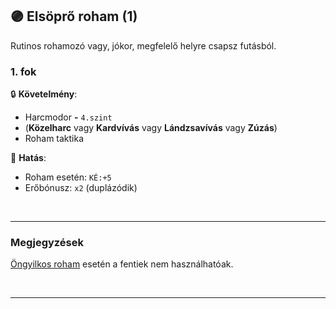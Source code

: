 ## 🟣 Elsöprő roham (1)

Rutinos rohamozó vagy, jókor, megfelelő helyre csapsz futásból.

### 1. fok

🔒 **Követelmény**:
- Harcmodor  **-** `4.szint`
- (**Közelharc** vagy **Kardvívás** vagy **Lándzsavívás** vagy **Zúzás**)
- Roham taktika

🌟 **Hatás**:
- Roham esetén: `KÉ:+5`
- Erőbónusz: `x2` (duplázódik)

<br />

---
### Megjegyzések

[Öngyilkos roham](../065_02_harci_taktikak.md#öngyilkos-roham-taktika) esetén a fentiek nem használhatóak.

<br />

---
